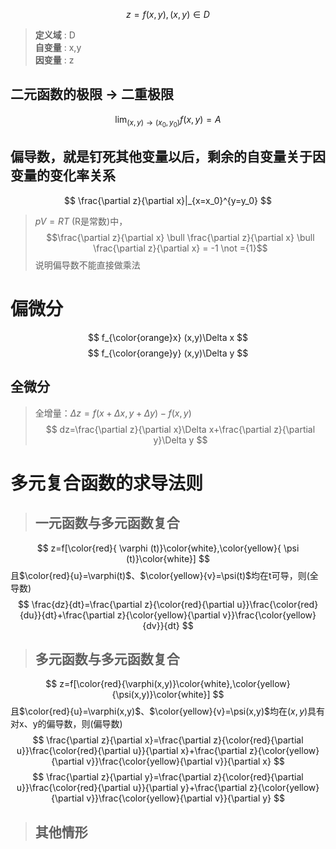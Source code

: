 $$
z=f(x,y),(x,y)\in D 
$$
> **定义域** : D  
> **自变量** : x,y  
> **因变量** : z

二元函数的极限 $\to$ 二重极限
----------
$$
\lim_{(x,y) \to (x_0,y_0)}f(x,y)=A
$$

偏导数，就是钉死其他变量以后，剩余的自变量关于因变量的变化率关系
----------
$$
\frac{\partial z}{\partial x}|_{x=x_0}^{y=y_0}
$$  
> $pV=RT$ (R是常数)中，
> $$\frac{\partial z}{\partial x} \bull \frac{\partial z}{\partial x} \bull \frac{\partial z}{\partial x} = -1 \not ={1}$$
> 说明偏导数不能直接做乘法  

偏微分
=====
$$
f_{\color{orange}x} (x,y)\Delta x
$$
$$
f_{\color{orange}y} (x,y)\Delta y
$$

全微分
-----
> 全增量：$\Delta z=f(x+\Delta x,y+\Delta y)-f(x,y)$
$$
dz=\frac{\partial z}{\partial x}\Delta x+\frac{\partial z}{\partial y}\Delta y
$$

**多元复合函数的求导法则**
==================
> ## 一元函数与多元函数复合
$$
z=f[\color{red}{ \varphi (t)}\color{white},\color{yellow}{ \psi (t)}\color{white}]
$$
且$\color{red}{u}=\varphi(t)$、$\color{yellow}{v}=\psi(t)$均在t可导，则(全导数)
$$
\frac{dz}{dt}=\frac{\partial z}{\color{red}{\partial u}}\frac{\color{red}{du}}{dt}+\frac{\partial z}{\color{yellow}{\partial v}}\frac{\color{yellow}{dv}}{dt}
$$

> ## 多元函数与多元函数复合
$$
z=f[\color{red}{\varphi(x,y)}\color{white},\color{yellow}{\psi(x,y)}\color{white}]
$$
且$\color{red}{u}=\varphi(x,y)$、$\color{yellow}{v}=\psi(x,y)$均在$(x,y)$具有对x、y的偏导数，则(偏导数)
$$
\frac{\partial z}{\partial x}=\frac{\partial z}{\color{red}{\partial u}}\frac{\color{red}{\partial u}}{\partial x}+\frac{\partial z}{\color{yellow}{\partial v}}\frac{\color{yellow}{\partial v}}{\partial x}
$$
$$
\frac{\partial z}{\partial y}=\frac{\partial z}{\color{red}{\partial u}}\frac{\color{red}{\partial u}}{\partial y}+\frac{\partial z}{\color{yellow}{\partial v}}\frac{\color{yellow}{\partial v}}{\partial y}
$$

> ## 其他情形

